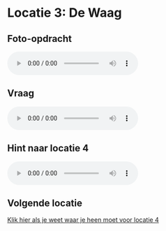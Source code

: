 # Locatie 3: De Waag

## Foto-opdracht
<audio controls>
  <source src="https://raw.githubusercontent.com/robogast/blasius-speurtocht/master/mp3/stap3-foto.mp3" type="audio/mpeg">
</audio>

## Vraag
<audio controls>
  <source src="https://raw.githubusercontent.com/robogast/blasius-speurtocht/master/mp3/stap3-vraag.mp3" type="audio/mpeg">
</audio>

## Hint naar locatie 4
<audio controls>
  <source src="https://raw.githubusercontent.com/robogast/blasius-speurtocht/master/mp3/stap4-hint.mp3" type="audio/mpeg">
</audio>

## Volgende locatie
[Klik hier als je weet waar je heen moet voor locatie 4](locatie-4)

